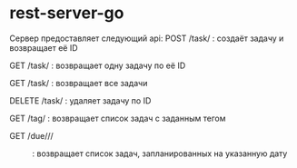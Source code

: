 # rest-server-go

Сервер предоставляет следующий api:
POST   /task/              :  создаёт задачу и возвращает её ID  

GET    /task/<taskid>      :  возвращает одну задачу по её ID  

GET    /task/              :  возвращает все задачи  

DELETE /task/<taskid>      :  удаляет задачу по ID  

GET    /tag/<tagname>      :  возвращает список задач с заданным тегом  

GET    /due/<yy>/<mm>/<dd> :  возвращает список задач, запланированных на указанную дату  

